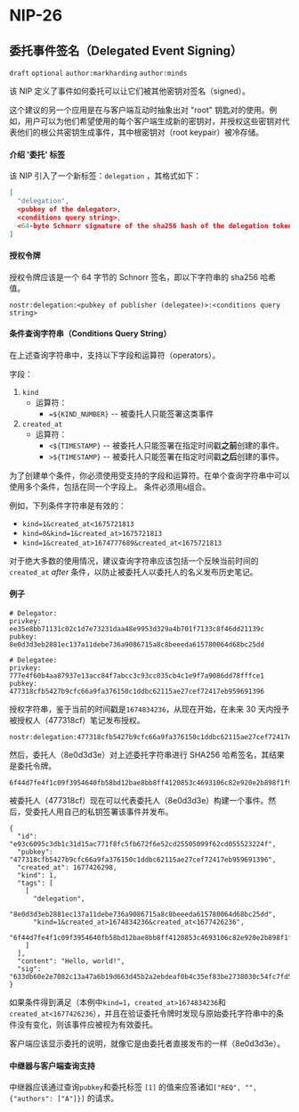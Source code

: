 # NIP-26

## 委托事件签名（Delegated Event Signing）

`draft` `optional` `author:markharding` `author:minds`

该 NIP 定义了事件如何委托可以让它们被其他密钥对签名（signed）。

这个建议的另一个应用是在与客户端互动时抽象出对 "root" 钥匙对的使用。例如，用户可以为他们希望使用的每个客户端生成新的密钥对，并授权这些密钥对代表他们的根公共密钥生成事件，其中根密钥对（root keypair）被冷存储。

#### 介绍 '委托' 标签

该 NIP 引入了一个新标签：`delegation` ，其格式如下：

```json
[
  "delegation",
  <pubkey of the delegator>,
  <conditions query string>,
  <64-byte Schnorr signature of the sha256 hash of the delegation token>
]
```

#### 授权令牌

授权令牌应该是一个 64 字节的 Schnorr 签名，即以下字符串的 sha256 哈希值。

```
nostr:delegation:<pubkey of publisher (delegatee)>:<conditions query string>
```

#### 条件查询字符串（Conditions Query String）

在上述查询字符串中，支持以下字段和运算符（operators）。

字段：

1. `kind`
   - 运算符：
     - `=${KIND_NUMBER}` -- 被委托人只能签署这类事件
2. `created_at`
   - 运算符：
     - `<${TIMESTAMP}` -- 被委托人只能签署在指定时间戳**之前**创建的事件。
     - `>${TIMESTAMP}` -- 被委托人只能签署在指定时间戳**之后**创建的事件。

为了创建单个条件，你必须使用受支持的字段和运算符。在单个查询字符串中可以使用多个条件，包括在同一个字段上。 条件必须用`&`组合。

例如，下列条件字符串是有效的：

- `kind=1&created_at<1675721813`
- `kind=0&kind=1&created_at>1675721813`
- `kind=1&created_at>1674777689&created_at<1675721813`

对于绝大多数的使用情况，建议查询字符串应该包括一个反映当前时间的`created_at` _after_ 条件，以防止被委托人以委托人的名义发布历史笔记。

#### 例子

```
# Delegator:
privkey: ee35e8bb71131c02c1d7e73231daa48e9953d329a4b701f7133c8f46dd21139c
pubkey:  8e0d3d3eb2881ec137a11debe736a9086715a8c8beeeda615780064d68bc25dd

# Delegatee:
privkey: 777e4f60b4aa87937e13acc84f7abcc3c93cc035cb4c1e9f7a9086dd78fffce1
pubkey:  477318cfb5427b9cfc66a9fa376150c1ddbc62115ae27cef72417eb959691396
```

授权字符串，鉴于当前的时间戳是`1674834236`，从现在开始，在未来 30 天内授予被授权人（477318cf）笔记发布授权。

```
nostr:delegation:477318cfb5427b9cfc66a9fa376150c1ddbc62115ae27cef72417eb959691396:kind=1&created_at>1674834236&created_at<1677426236
```

然后，委托人（8e0d3d3e）对上述委托字符串进行 SHA256 哈希签名，其结果是委托令牌。

```
6f44d7fe4f1c09f3954640fb58bd12bae8bb8ff4120853c4693106c82e920e2b898f1f9ba9bd65449a987c39c0423426ab7b53910c0c6abfb41b30bc16e5f524
```

被委托人（477318cf）现在可以代表委托人（8e0d3d3e）构建一个事件。然后，受委托人用自己的私钥签署该事件并发布。

```
{
  "id": "e93c6095c3db1c31d15ac771f8fc5fb672f6e52cd25505099f62cd055523224f",
  "pubkey": "477318cfb5427b9cfc66a9fa376150c1ddbc62115ae27cef72417eb959691396",
  "created_at": 1677426298,
  "kind": 1,
  "tags": [
    [
      "delegation",
      "8e0d3d3eb2881ec137a11debe736a9086715a8c8beeeda615780064d68bc25dd",
      "kind=1&created_at>1674834236&created_at<1677426236",
      "6f44d7fe4f1c09f3954640fb58bd12bae8bb8ff4120853c4693106c82e920e2b898f1f9ba9bd65449a987c39c0423426ab7b53910c0c6abfb41b30bc16e5f524"
    ]
  ],
  "content": "Hello, world!",
  "sig": "633db60e2e7082c13a47a6b19d663d45b2a2ebdeaf0b4c35ef83be2738030c54fc7fd56d139652937cdca875ee61b51904a1d0d0588a6acd6168d7be2909d693"
}
```

如果条件得到满足（本例中`kind=1`，`created_at>1674834236`和 `created_at<1677426236`），并且在验证委托令牌时发现与原始委托字符串中的条件没有变化，则该事件应被视为有效委托。

客户端应该显示委托的说明，就像它是由委托者直接发布的一样（8e0d3d3e）。

#### 中继器与客户端查询支持

中继器应该通过查询`pubkey`和委托标签 `[1]` 的值来应答诸如`["REQ", "", {"authors": ["A"]}]` 的请求。

